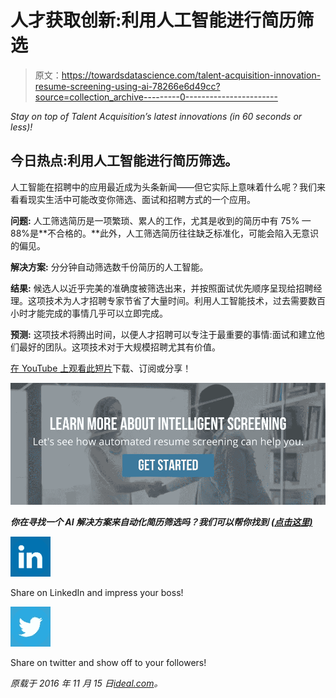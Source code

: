 # 人才获取创新:利用人工智能进行简历筛选

> 原文：<https://towardsdatascience.com/talent-acquisition-innovation-resume-screening-using-ai-78266e6d49cc?source=collection_archive---------0----------------------->

*Stay on top of Talent Acquisition’s latest innovations (in 60 seconds or less)!*

## 今日热点:利用人工智能进行简历筛选。

人工智能在招聘中的应用最近成为头条新闻——但它实际上意味着什么呢？我们来看看现实生活中可能改变你筛选、面试和招聘方式的一个应用。

**问题:** 人工筛选简历是一项繁琐、累人的工作，尤其是收到的简历中有 75% — 88%是**不合格的。**此外，人工筛选简历往往缺乏标准化，可能会陷入无意识的偏见。

**解决方案:** 分分钟自动筛选数千份简历的人工智能。

**结果:** 候选人以近乎完美的准确度被筛选出来，并按照面试优先顺序呈现给招聘经理。这项技术为人才招聘专家节省了大量时间。利用人工智能技术，过去需要数百小时才能完成的事情几乎可以立即完成。

**预测:** 这项技术将腾出时间，以便人才招聘可以专注于最重要的事情:面试和建立他们最好的团队。这项技术对于大规模招聘尤其有价值。

[在 YouTube 上观看此短片](https://youtu.be/4Tuk6dK3Y_4)下载、订阅或分享！

[![](img/2054c06d9e41b2803a7becd60f846a99.png)](https://ideal.com/screening-free-demo/?utm_medium=blog_copy&utm_source=ideal_blog&utm_campaign=innovation-youtube-video-1-medium-repost)

***你在寻找一个 AI 解决方案来自动化简历筛选吗？我们可以帮你找到*** [***(点击这里)***](https://ideal.com/screening-free-demo/?utm_medium=blog_copy&utm_source=ideal_blog&utm_campaign=innovation-youtube-video-1-medium-repost)

[![](img/d7a8f8f770ed939dd6015c67bc9cf4bd.png)](https://www.linkedin.com/shareArticle?mini=true&url=https://ideal.com/blog/talent-acquisition-innovation-resume-screening-using-ai/)

Share on LinkedIn and impress your boss!

[![](img/47b30e47863ce846073ab2bdcf4d941c.png)](https://twitter.com/intent/tweet?text=Talent%20Acquisition%20Innovation%3A%20Resume%20Screening%20Using%20AI%20&url=https%3A%2F%2Fideal.com%2Fblog%2Ftalent-acquisition-innovation-resume-screening-using-ai%2F&original_referer=)

Share on twitter and show off to your followers!

*原载于 2016 年 11 月 15 日*[*ideal.com*](https://ideal.com/resume-screening-using-AI)*。*